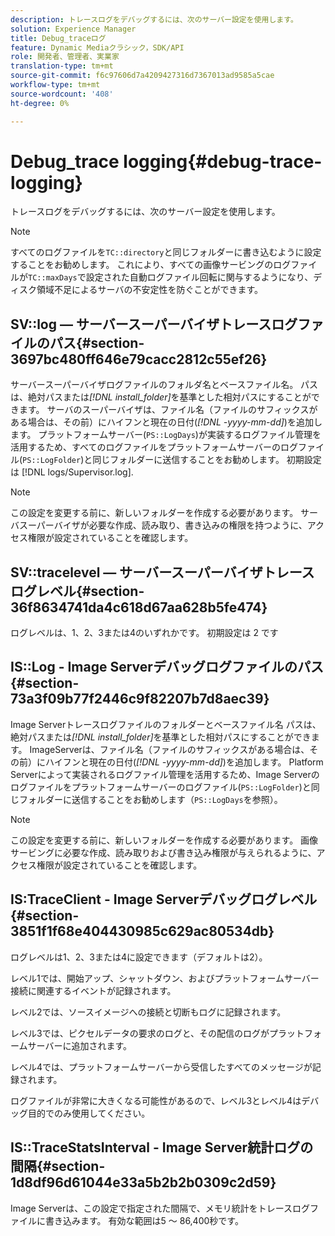 ```yaml
---
description: トレースログをデバッグするには、次のサーバー設定を使用します。
solution: Experience Manager
title: Debug_traceログ
feature: Dynamic Mediaクラシック，SDK/API
role: 開発者、管理者、実業家
translation-type: tm+mt
source-git-commit: f6c97606d7a4209427316d7367013ad9585a5cae
workflow-type: tm+mt
source-wordcount: '408'
ht-degree: 0%

---
```



# Debug_trace logging{#debug-trace-logging}

トレースログをデバッグするには、次のサーバー設定を使用します。

>[!NOTE]
>
>すべてのログファイルを`TC::directory`と同じフォルダーに書き込むように設定することをお勧めします。 これにより、すべての画像サービングのログファイルが`TC::maxDays`で設定された自動ログファイル回転に関与するようになり、ディスク領域不足によるサーバの不安定性を防ぐことができます。

## SV::log — サーバースーパーバイザトレースログファイルのパス{#section-3697bc480ff646e79cacc2812c55ef26}

サーバースーパーバイザログファイルのフォルダ名とベースファイル名。 パスは、絶対パスまたは&#x200B;*[!DNL install_folder]*&#x200B;を基準とした相対パスにすることができます。 サーバのスーパーバイザは、ファイル名（ファイルのサフィックスがある場合は、その前）にハイフンと現在の日付(*[!DNL -yyyy-mm-dd]*)を追加します。 プラットフォームサーバー(`PS::LogDays`)が実装するログファイル管理を活用するため、すべてのログファイルをプラットフォームサーバーのログファイル(`PS::LogFolder`)と同じフォルダーに送信することをお勧めします。 初期設定は [!DNL logs/Supervisor.log].

>[!NOTE]
>
>この設定を変更する前に、新しいフォルダーを作成する必要があります。 サーバスーパーバイザが必要な作成、読み取り、書き込みの権限を持つように、アクセス権限が設定されていることを確認します。

## SV::tracelevel — サーバースーパーバイザトレースログレベル{#section-36f8634741da4c618d67aa628b5fe474}

ログレベルは、1、2、3または4のいずれかです。 初期設定は 2 です

## IS::Log - Image Serverデバッグログファイルのパス{#section-73a3f09b77f2446c9f82207b7d8aec39}

Image Serverトレースログファイルのフォルダーとベースファイル名 パスは、絶対パスまたは&#x200B;*[!DNL install_folder]*&#x200B;を基準とした相対パスにすることができます。 ImageServerは、ファイル名（ファイルのサフィックスがある場合は、その前）にハイフンと現在の日付(*[!DNL -yyyy-mm-dd]*)を追加します。 Platform Serverによって実装されるログファイル管理を活用するため、Image Serverのログファイルをプラットフォームサーバーのログファイル(`PS::LogFolder`)と同じフォルダーに送信することをお勧めします（`PS::LogDays`を参照）。

>[!NOTE]
>
>この設定を変更する前に、新しいフォルダーを作成する必要があります。 画像サービングに必要な作成、読み取りおよび書き込み権限が与えられるように、アクセス権限が設定されていることを確認します。

## IS:TraceClient - Image Serverデバッグログレベル{#section-3851f1f68e404430985c629ac80534db}

ログレベルは1、2、3または4に設定できます（デフォルトは2）。

レベル1では、開始アップ、シャットダウン、およびプラットフォームサーバー接続に関連するイベントが記録されます。

レベル2では、ソースイメージへの接続と切断もログに記録されます。

レベル3では、ピクセルデータの要求のログと、その配信のログがプラットフォームサーバーに追加されます。

レベル4では、プラットフォームサーバーから受信したすべてのメッセージが記録されます。

ログファイルが非常に大きくなる可能性があるので、レベル3とレベル4はデバッグ目的でのみ使用してください。

## IS::TraceStatsInterval - Image Server統計ログの間隔{#section-1d8df96d61044e33a5b2b2b0309c2d59}

Image Serverは、この設定で指定された間隔で、メモリ統計をトレースログファイルに書き込みます。 有効な範囲は5 ～ 86,400秒です。
